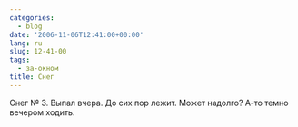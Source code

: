 ```yaml
---
categories:
  - blog
date: '2006-11-06T12:41:00+00:00'
lang: ru
slug: 12-41-00
tags:
  - за-окном
title: Снег
---
```




Снег № 3. Выпал вчера. До сих пор лежит. Может надолго? А-то темно вечером ходить.